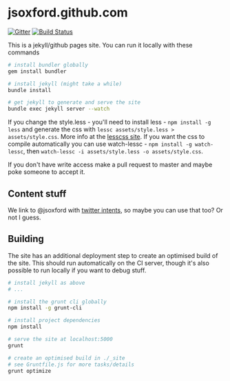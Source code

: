 jsoxford.github.com
===================

[![Gitter](https://badges.gitter.im/Join%20Chat.svg)](https://gitter.im/jsoxford/jsoxford.github.com?utm_source=badge&utm_medium=badge&utm_campaign=pr-badge&utm_content=badge) [![Build Status](https://travis-ci.org/jsoxford/jsoxford.github.com.svg?branch=develop)](https://travis-ci.org/jsoxford/jsoxford.github.com)


This is a jekyll/github pages site.  You can run it locally with these commands

```bash
# install bundler globally
gem install bundler

# install jekyll (might take a while)
bundle install

# get jekyll to generate and serve the site
bundle exec jekyll server --watch
```

If you change the style.less - you'll need to install less - `npm install -g less` and generate the css with `lessc assets/style.less > assets/style.css`.  More info at the [lesscss site](http://lesscss.org/).  If you want the css to compile automatically you can use watch-lessc - `npm install -g watch-lessc`, then `watch-lessc -i assets/style.less -o assets/style.css`.

If you don't have write access make a pull request to master and maybe poke someone to accept it.

Content stuff
-------------

We link to @jsoxford with [twitter intents](https://dev.twitter.com/docs/intents), so maybe you can use that too? Or not I guess.


Building
--------

The site has an additional deployment step to create an optimised build of the site.  This should run automatically on the CI server, though it's also possible to run locally if you want to debug stuff.

```bash
# install jekyll as above
# ...

# install the grunt cli globally
npm install -g grunt-cli

# install project dependencies
npm install

# serve the site at localhost:5000
grunt

# create an optimised build in ./_site
# see Gruntfile.js for more tasks/details
grunt optimize
```
